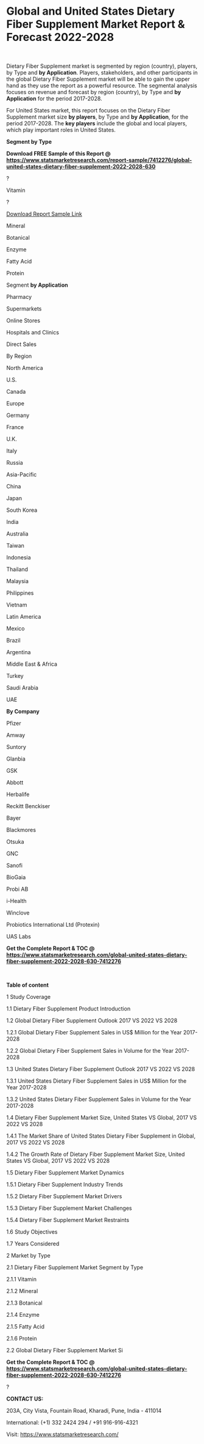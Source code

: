 <h1>Global and United States Dietary Fiber Supplement Market Report & Forecast 2022-2028</h1><br/><p>Dietary Fiber Supplement market is segmented by region (country), players, by Type and <strong>by Application</strong>. Players, stakeholders, and other participants in the global Dietary Fiber Supplement market will be able to gain the upper hand as they use the report as a powerful resource. The segmental analysis focuses on revenue and forecast by region (country), by Type and <strong>by Application</strong> for the period 2017-2028.</p>
 
 
 
 <p>For United States market, this report focuses on the Dietary Fiber Supplement market size <strong>by players</strong>, by Type and <strong>by Application</strong>, for the period 2017-2028. The <strong>key players</strong> include the global and local players, which play important roles in United States.</p>
 
 
 
 <p><strong>Segment by Type</strong></p>
 
 
 
 <div><b>Download FREE Sample of this Report @ <a href="https://www.statsmarketresearch.com/download-free-sample/7412276/global-united-states-dietary-fiber-supplement-2022-2028-630">https://www.statsmarketresearch.com/report-sample/7412276/global-united-states-dietary-fiber-supplement-2022-2028-630</a></b></div>
 
 
 
 <p>? </p>
 
 
 
 <p>Vitamin</p>
 
 
 
 <p>? </p>
 
 
 
 <p><a href="https://www.statsmarketresearch.com/download-free-sample/7412276/global-united-states-dietary-fiber-supplement-2022-2028-630">Download Report Sample Link</a></p>
 
 
 
 <p>Mineral</p>
 
 
 
 <p>Botanical</p>
 
 
 
 <p>Enzyme</p>
 
 
 
 <p>Fatty Acid</p>
 
 
 
 <p>Protein</p>
 
 
 
 <p>Segment <strong>by Application</strong></p>
 
 
 
 <p>Pharmacy</p>
 
 
 
 <p>Supermarkets</p>
 
 
 
 <p>Online Stores</p>
 
 
 
 <p>Hospitals and Clinics</p>
 
 
 
 <p>Direct Sales</p>
 
 
 
 <p>By Region</p>
 
 
 
 <p>North America</p>
 
 
 
 <p>U.S.</p>
 
 
 
 <p>Canada</p>
 
 
 
 <p>Europe</p>
 
 
 
 <p>Germany</p>
 
 
 
 <p>France</p>
 
 
 
 <p>U.K.</p>
 
 
 
 <p>Italy</p>
 
 
 
 <p>Russia</p>
 
 
 
 <p>Asia-Pacific</p>
 
 
 
 <p>China</p>
 
 
 
 <p>Japan</p>
 
 
 
 <p>South Korea</p>
 
 
 
 <p>India</p>
 
 
 
 <p>Australia</p>
 
 
 
 <p>Taiwan</p>
 
 
 
 <p>Indonesia</p>
 
 
 
 <p>Thailand</p>
 
 
 
 <p>Malaysia</p>
 
 
 
 <p>Philippines</p>
 
 
 
 <p>Vietnam</p>
 
 
 
 <p>Latin America</p>
 
 
 
 <p>Mexico</p>
 
 
 
 <p>Brazil</p>
 
 
 
 <p>Argentina</p>
 
 
 
 <p>Middle East & Africa</p>
 
 
 
 <p>Turkey</p>
 
 
 
 <p>Saudi Arabia</p>
 
 
 
 <p>UAE</p>
 
 
 
 <p><strong>By Company</strong></p>
 
 
 
 <p>Pfizer</p>
 
 
 
 <p>Amway</p>
 
 
 
 <p>Suntory</p>
 
 
 
 <p>Glanbia</p>
 
 
 
 <p>GSK</p>
 
 
 
 <p>Abbott</p>
 
 
 
 <p>Herbalife</p>
 
 
 
 <p>Reckitt Benckiser</p>
 
 
 
 <p>Bayer</p>
 
 
 
 <p>Blackmores</p>
 
 
 
 <p>Otsuka</p>
 
 
 
 <p>GNC</p>
 
 
 
 <p>Sanofi</p>
 
 
 
 <p>BioGaia</p>
 
 
 
 <p>Probi AB</p>
 
 
 
 <p>i-Health</p>
 
 
 
 <p>Winclove</p>
 
 
 
 <p>Probiotics International Ltd (Protexin)</p>
 
 
 
 <p>UAS Labs</p>
 
 
 
 <div><b>Get the Complete Report & TOC @ <a href="https://www.statsmarketresearch.com/global-united-states-dietary-fiber-supplement-2022-2028-630-7412276">https://www.statsmarketresearch.com/global-united-states-dietary-fiber-supplement-2022-2028-630-7412276</a></b></div>
 
 
 
 <p><br />
 
 <b>Table of content</b></p>
 
 
 
 <p>1 Study Coverage<br />
 
 1.1 Dietary Fiber Supplement Product Introduction<br />
 
 1.2 Global Dietary Fiber Supplement Outlook 2017 VS 2022 VS 2028<br />
 
 1.2.1 Global Dietary Fiber Supplement Sales in US$ Million for the Year 2017-2028<br />
 
 1.2.2 Global Dietary Fiber Supplement Sales in Volume for the Year 2017-2028<br />
 
 1.3 United States Dietary Fiber Supplement Outlook 2017 VS 2022 VS 2028<br />
 
 1.3.1 United States Dietary Fiber Supplement Sales in US$ Million for the Year 2017-2028<br />
 
 1.3.2 United States Dietary Fiber Supplement Sales in Volume for the Year 2017-2028<br />
 
 1.4 Dietary Fiber Supplement Market Size, United States VS Global, 2017 VS 2022 VS 2028<br />
 
 1.4.1 The Market Share of United States Dietary Fiber Supplement in Global, 2017 VS 2022 VS 2028<br />
 
 1.4.2 The Growth Rate of Dietary Fiber Supplement Market Size, United States VS Global, 2017 VS 2022 VS 2028<br />
 
 1.5 Dietary Fiber Supplement Market Dynamics<br />
 
 1.5.1 Dietary Fiber Supplement Industry Trends<br />
 
 1.5.2 Dietary Fiber Supplement Market Drivers<br />
 
 1.5.3 Dietary Fiber Supplement Market Challenges<br />
 
 1.5.4 Dietary Fiber Supplement Market Restraints<br />
 
 1.6 Study Objectives<br />
 
 1.7 Years Considered<br />
 
 2 Market by Type<br />
 
 2.1 Dietary Fiber Supplement Market Segment by Type<br />
 
 2.1.1 Vitamin<br />
 
 2.1.2 Mineral<br />
 
 2.1.3 Botanical<br />
 
 2.1.4 Enzyme<br />
 
 2.1.5 Fatty Acid<br />
 
 2.1.6 Protein<br />
 
 2.2 Global Dietary Fiber Supplement Market Si</p>
 
 
 
 <div><b>Get the Complete Report & TOC @ <a href="https://www.statsmarketresearch.com/global-united-states-dietary-fiber-supplement-2022-2028-630-7412276">https://www.statsmarketresearch.com/global-united-states-dietary-fiber-supplement-2022-2028-630-7412276</a></b></div>
 
 
 
 <p>? </p>
 
 
 
 <p><b>CONTACT US:</b><br />
 
 203A, City Vista, Fountain Road, Kharadi, Pune, India - 411014<br />
 
 International: (+1) 332 2424 294 / +91 916-916-4321<br />
 
 Visit: <a href="https://www.statsmarketresearch.com/">https://www.statsmarketresearch.com/</a></p>
